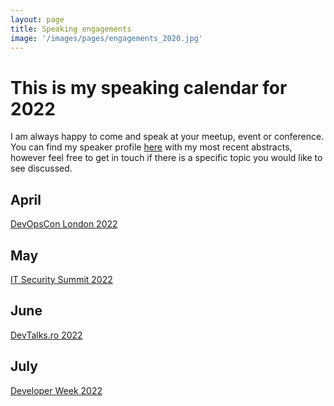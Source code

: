 ```yaml
---
layout: page
title: Speaking engagements
image: '/images/pages/engagements_2020.jpg'
---
```


# This is my speaking calendar for 2022
I am always happy to come and speak at your meetup, event or conference.  
You can find my speaker profile [here](https://sessionize.com/matteoemili) with my most recent abstracts, however feel free to get in touch if there is a specific topic you would like to see discussed.

April
---
[DevOpsCon London 2022](https://devopscon.io/continuous-delivery-automation/why-pipelines-as-code-is-the-way-forward/)  

May
---
[IT Security Summit 2022](https://it-security-summit.de/it-security-summit/its-not-my-code-secure-software-supply-chain-in-practice/)  

June
---
[DevTalks.ro 2022](https://myconnector.ro/virtual/devtalks-2022/955/agenda/12718)

July
---
[Developer Week 2022](https://www.developer-week.de/history/programm-2022/#/tag-4)